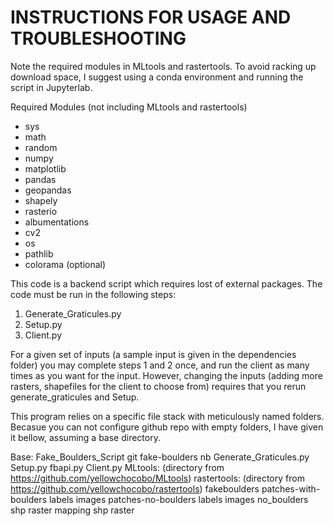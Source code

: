 # INSTRUCTIONS FOR USAGE AND TROUBLESHOOTING

Note the required modules in MLtools and rastertools. To avoid racking up download space, I suggest using a conda environment and running the script in Jupyterlab. 

Required Modules (not including MLtools and rastertools)
- sys
- math
- random
- numpy
- matplotlib
- pandas
- geopandas
- shapely
- rasterio 
- albumentations
- cv2
- os
- pathlib
- colorama (optional)


This code is a backend script which requires lost of external packages. The code must be run in the following steps:

1. Generate_Graticules.py
2. Setup.py
3. Client.py

For a given set of inputs (a sample input is given in the dependencies folder) you may complete steps 1 and 2 once, and run the client as
many times as you want for the input. However, changing the inputs (adding more rasters, shapefiles for the client to choose from) requires
that you rerun generate_graticules and Setup.

This program relies on a specific file stack with meticulously named folders. Becasue you can not configure github repo with empty folders, I have given it bellow, assuming a base directory.

Base:                                                                                                                                                                                    Fake_Boulders_Script
        git
            fake-boulders
                nb
                    Generate_Graticules.py
                    Setup.py
                    fbapi.py
                    Client.py
                    MLtools: (directory from https://github.com/yellowchocobo/MLtools)
                    rastertools: (directory from https://github.com/yellowchocobo/rastertools)
    fakeboulders
          patches-with-boulders
              labels
              images
          patches-no-boulders
              labels
              images
          no_boulders
              shp
              raster
          mapping
              shp
              raster
        
      
  


